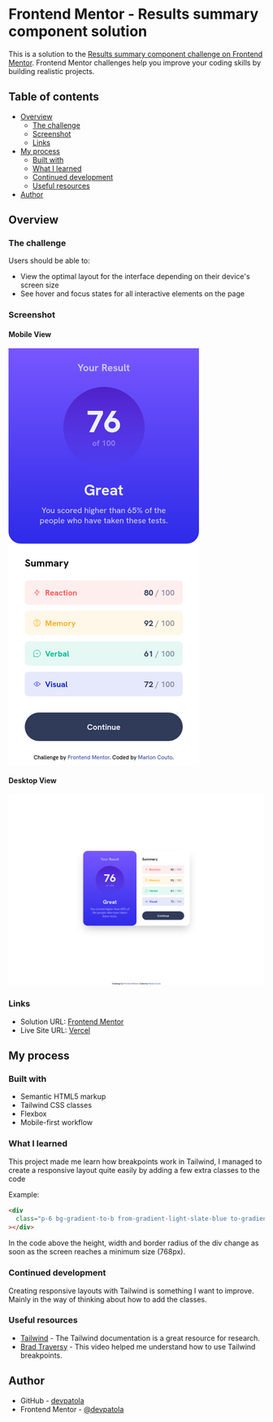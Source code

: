 # Frontend Mentor - Results summary component solution

This is a solution to the [Results summary component challenge on Frontend Mentor](https://www.frontendmentor.io/challenges/results-summary-component-CE_K6s0maV). Frontend Mentor challenges help you improve your coding skills by building realistic projects.

## Table of contents

- [Overview](#overview)
  - [The challenge](#the-challenge)
  - [Screenshot](#screenshot)
  - [Links](#links)
- [My process](#my-process)
  - [Built with](#built-with)
  - [What I learned](#what-i-learned)
  - [Continued development](#continued-development)
  - [Useful resources](#useful-resources)
- [Author](#author)

## Overview

### The challenge

Users should be able to:

- View the optimal layout for the interface depending on their device's screen size
- See hover and focus states for all interactive elements on the page

### Screenshot

#### Mobile View

![Mobile screenshot](./assets/images/mobile.png)

#### Desktop View

![Desktop screenshot](./assets/images/desktop.png)

### Links

- Solution URL: [Frontend Mentor](https://your-solution-url.com)
- Live Site URL: [Vercel](https://your-live-site-url.comhttps://results-summary-component-eta.vercel.app/)

## My process

### Built with

- Semantic HTML5 markup
- Tailwind CSS classes
- Flexbox
- Mobile-first workflow

### What I learned

This project made me learn how breakpoints work in Tailwind, I managed to create a responsive layout quite easily by adding a few extra classes to the code

Example:

```html
<div
  class="p-6 bg-gradient-to-b from-gradient-light-slate-blue to-gradient-light-royal-blue rounded-b-3xl flex flex-col justify-center items-center space-y-6 md:h-full md:w-1/2 md:rounded-3xl"
></div>
```

In the code above the height, width and border radius of the div change as soon as the screen reaches a minimum size (768px).

### Continued development

Creating responsive layouts with Tailwind is something I want to improve. Mainly in the way of thinking about how to add the classes.

### Useful resources

- [Tailwind](https://tailwindcss.com/) - The Tailwind documentation is a great resource for research.
- [Brad Traversy](https://www.youtube.com/watch?v=UBOj6rqRUME) - This video helped me understand how to use Tailwind breakpoints.

## Author

- GitHub - [devpatola](https://github.com/devpatola)
- Frontend Mentor - [@devpatola](https://www.frontendmentor.io/profile/devpatola)
